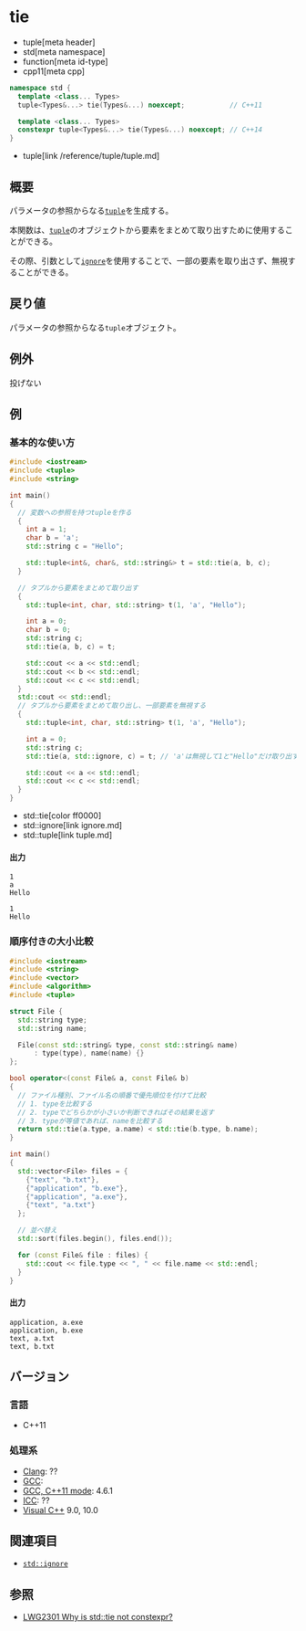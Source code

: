 # tie
* tuple[meta header]
* std[meta namespace]
* function[meta id-type]
* cpp11[meta cpp]

```cpp
namespace std {
  template <class... Types>
  tuple<Types&...> tie(Types&...) noexcept;           // C++11

  template <class... Types>
  constexpr tuple<Types&...> tie(Types&...) noexcept; // C++14
}
```
* tuple[link /reference/tuple/tuple.md]

## 概要
パラメータの参照からなる[`tuple`](../tuple.md)を生成する。

本関数は、[`tuple`](../tuple.md)のオブジェクトから要素をまとめて取り出すために使用することができる。

その際、引数として[`ignore`](ignore.md)を使用することで、一部の要素を取り出さず、無視することができる。


## 戻り値
パラメータの参照からなる`tuple`オブジェクト。


## 例外
投げない


## 例
### 基本的な使い方
```cpp
#include <iostream>
#include <tuple>
#include <string>

int main()
{
  // 変数への参照を持つtupleを作る
  {
    int a = 1;
    char b = 'a';
    std::string c = "Hello";

    std::tuple<int&, char&, std::string&> t = std::tie(a, b, c);
  }

  // タプルから要素をまとめて取り出す
  {
    std::tuple<int, char, std::string> t(1, 'a', "Hello");

    int a = 0;
    char b = 0;
    std::string c;
    std::tie(a, b, c) = t;

    std::cout << a << std::endl;
    std::cout << b << std::endl;
    std::cout << c << std::endl;
  }
  std::cout << std::endl;
  // タプルから要素をまとめて取り出し、一部要素を無視する
  {
    std::tuple<int, char, std::string> t(1, 'a', "Hello");

    int a = 0;
    std::string c;
    std::tie(a, std::ignore, c) = t; // 'a'は無視して1と"Hello"だけ取り出す

    std::cout << a << std::endl;
    std::cout << c << std::endl;
  }
}
```
* std::tie[color ff0000]
* std::ignore[link ignore.md]
* std::tuple[link tuple.md]

#### 出力
```
1
a
Hello

1
Hello
```


### 順序付きの大小比較
```cpp
#include <iostream>
#include <string>
#include <vector>
#include <algorithm>
#include <tuple>

struct File {
  std::string type;
  std::string name;

  File(const std::string& type, const std::string& name)
      : type(type), name(name) {}
};

bool operator<(const File& a, const File& b)
{
  // ファイル種別、ファイル名の順番で優先順位を付けて比較
  // 1. typeを比較する
  // 2. typeでどちらかが小さいか判断できればその結果を返す
  // 3. typeが等値であれば、nameを比較する
  return std::tie(a.type, a.name) < std::tie(b.type, b.name);
}

int main()
{
  std::vector<File> files = {
    {"text", "b.txt"},
    {"application", "b.exe"},
    {"application", "a.exe"},
    {"text", "a.txt"}
  };

  // 並べ替え
  std::sort(files.begin(), files.end());

  for (const File& file : files) {
    std::cout << file.type << ", " << file.name << std::endl;
  }
}
```

#### 出力
```
application, a.exe
application, b.exe
text, a.txt
text, b.txt
```


## バージョン
### 言語
- C++11

### 処理系
- [Clang](/implementation.md#clang): ??
- [GCC](/implementation.md#gcc): 
- [GCC, C++11 mode](/implementation.md#gcc): 4.6.1
- [ICC](/implementation.md#icc): ??
- [Visual C++](/implementation.md#visual_cpp) 9.0, 10.0


## 関連項目
- [`std::ignore`](ignore.md)


## 参照
- [LWG2301 Why is std::tie not constexpr?](http://www.open-std.org/jtc1/sc22/wg21/docs/lwg-active.html#2301)


